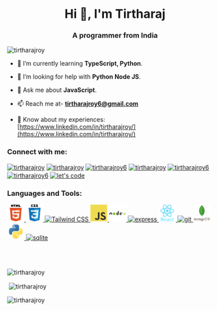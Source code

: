<h1 align="center">Hi 👋, I'm Tirtharaj</h1>
<h3 align="center">A programmer from India</h3>

<p align="left"> <img src="https://komarev.com/ghpvc/?username=tirtharajroy&label=Profile%20views&color=0e75b6&style=flat" alt="tirtharajroy" /> </p>

- 🌱 I’m currently learning **TypeScript, Python**.

- 🤝 I’m looking for help with **Python Node JS**.

- 💬 Ask me about **JavaScript**.

- 📫 Reach me at- **tirtharajroy6@gmail.com**

- 📄 Know about my experiences: [https://www.linkedin.com/in/tirtharajroy/](https://www.linkedin.com/in/tirtharajroy/)


<h3 align="left">Connect with me:</h3>
<p align="left">
<a href="https://codepen.io/tirtharajroy" target="blank"><img align="center" src="https://raw.githubusercontent.com/rahuldkjain/github-profile-readme-generator/master/src/images/icons/Social/codepen.svg" alt="tirtharajroy" height="30" width="40" /></a>
<a href="https://dev.to/tirtharajroy" target="blank"><img align="center" src="https://raw.githubusercontent.com/rahuldkjain/github-profile-readme-generator/master/src/images/icons/Social/devto.svg" alt="tirtharajroy" height="30" width="40" /></a>
<a href="https://twitter.com/tirtharajroy6" target="blank"><img align="center" src="https://raw.githubusercontent.com/rahuldkjain/github-profile-readme-generator/master/src/images/icons/Social/twitter.svg" alt="tirtharajroy6" height="30" width="40" /></a>
<a href="https://linkedin.com/in/tirtharajroy" target="blank"><img align="center" src="https://raw.githubusercontent.com/rahuldkjain/github-profile-readme-generator/master/src/images/icons/Social/linked-in-alt.svg" alt="tirtharajroy" height="30" width="40" /></a>
<a href="https://fb.com/tirtharajroy6" target="blank"><img align="center" src="https://raw.githubusercontent.com/rahuldkjain/github-profile-readme-generator/master/src/images/icons/Social/facebook.svg" alt="tirtharajroy6" height="30" width="40" /></a>
<a href="https://instagram.com/tirtharajroy" target="blank"><img align="center" src="https://raw.githubusercontent.com/rahuldkjain/github-profile-readme-generator/master/src/images/icons/Social/instagram.svg" alt="tirtharajroy6" height="30" width="40" /></a>
<a href="https://www.youtube.com/channel/UCFX7dJHhPHfwnfOrEkfrC_A" target="blank"><img align="center" src="https://raw.githubusercontent.com/rahuldkjain/github-profile-readme-generator/master/src/images/icons/Social/youtube.svg" alt="let's code" height="30" width="40" /></a>
</p>

<h3 align="left">Languages and Tools:</h3>
<p align="left"> <a href="https://www.w3.org/html/" target="_blank" rel="noreferrer"> <img src="https://raw.githubusercontent.com/devicons/devicon/master/icons/html5/html5-original-wordmark.svg" alt="html5" width="40" height="40"/> </a>  <a href="https://www.w3schools.com/css/" target="_blank" rel="noreferrer"> <img src="https://raw.githubusercontent.com/devicons/devicon/master/icons/css3/css3-original-wordmark.svg" alt="css3" width="40" height="40"/> <a href="https://tailwindcss.com/" target="_blank" rel="noreferrer"> <img src="https://cdn.jsdelivr.net/gh/devicons/devicon/icons/tailwindcss/tailwindcss-plain.svg" alt="Tailwind CSS" width="40" height="40"/> </a> </a>  </a> <a href="https://developer.mozilla.org/en-US/docs/Web/JavaScript" target="_blank" rel="noreferrer"> <img src="https://raw.githubusercontent.com/devicons/devicon/master/icons/javascript/javascript-original.svg" alt="javascript" width="40" height="40"/> </a> <a href="https://nodejs.org" target="_blank" rel="noreferrer"> <img src="https://raw.githubusercontent.com/devicons/devicon/master/icons/nodejs/nodejs-original-wordmark.svg" alt="nodejs" width="40" height="40"/> </a>  <a href="https://expressjs.com" target="_blank" rel="noreferrer"> <img src="https://cdn.jsdelivr.net/gh/devicons/devicon/icons/express/express-original.svg" alt="express" width="40" height="40" /> </a> <a href="https://reactjs.org/" target="_blank" rel="noreferrer"> <img src="https://raw.githubusercontent.com/devicons/devicon/master/icons/react/react-original-wordmark.svg" alt="react" width="40" height="40"/> </a> <a href="https://git-scm.com/" target="_blank" rel="noreferrer"> <img src="https://www.vectorlogo.zone/logos/git-scm/git-scm-icon.svg" alt="git" width="40" height="40"/> </a> <a href="https://www.mongodb.com/" target="_blank" rel="noreferrer"> <img src="https://raw.githubusercontent.com/devicons/devicon/master/icons/mongodb/mongodb-original-wordmark.svg" alt="mongodb" width="40" height="40"/> </a>  <a href="https://www.python.org" target="_blank" rel="noreferrer"> <img src="https://raw.githubusercontent.com/devicons/devicon/master/icons/python/python-original.svg" alt="python" width="40" height="40"/> </a>  <a href="https://www.sqlite.org/" target="_blank" rel="noreferrer"> <img src="https://www.vectorlogo.zone/logos/sqlite/sqlite-icon.svg" alt="sqlite" width="40" height="40"/> </a> </p>
<br>
<br>


<p><img align="center" src="https://github-readme-stats.vercel.app/api/top-langs?username=tirtharajroy&show_icons=true&locale=en&layout=compact" alt="tirtharajroy" /></p>

<p>&nbsp;<img align="center" src="https://github-readme-stats.vercel.app/api?username=tirtharajroy&show_icons=true&locale=en" alt="tirtharajroy" /></p>

<p><img align="center" src="https://github-readme-streak-stats.herokuapp.com/?user=tirtharajroy&" alt="tirtharajroy" /></p>
